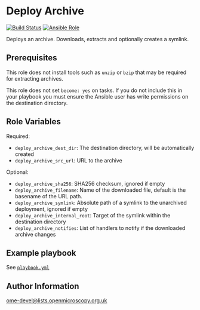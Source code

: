 Deploy Archive
==============

[![Build Status](https://travis-ci.org/ome/ansible-role-deploy-archive.svg)](https://travis-ci.org/ome/ansible-role-deploy-archive)
[![Ansible Role](https://img.shields.io/ansible/role/27480.svg)](https://galaxy.ansible.com/ome/deploy_archive/)

Deploys an archive.
Downloads, extracts and optionally creates a symlink.


Prerequisites
-------------

This role does not install tools such as `unzip` or `bzip` that may be required for extracting archives.

This role does not set `become: yes` on tasks. If you do not include this in your playbook you must ensure the Ansible user has write permissions on the destination directory.


Role Variables
--------------

Required:
- `deploy_archive_dest_dir`: The destination directory, will be automatically created
- `deploy_archive_src_url`: URL to the archive

Optional:
- `deploy_archive_sha256`: SHA256 checksum, ignored if empty
- `deploy_archive_filename`: Name of the downloaded file, default is the basename of the URL path.
- `deploy_archive_symlink`: Absolute path of a symlink to the unarchived deployment, ignored if empty
- `deploy_archive_internal_root`: Target of the symlink within the destination directory
- `deploy_archive_notifies`: List of handlers to notify if the downloaded archive changes


Example playbook
----------------

See [`playbook.yml`](molecule/default/playbook.yml)


Author Information
------------------

ome-devel@lists.openmicroscopy.org.uk
